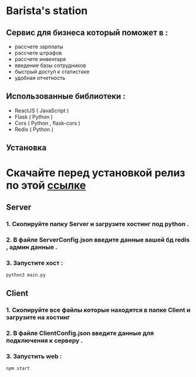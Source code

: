 # Barista's station
## Сервис для бизнеса который поможет в : 
+ рассчете зарплаты 
+ рассчете штрафов
+ рассчете инвентаря
+ введение базы сотрудников
+ быстрый доступ к статистике
+ удобная отчетность

## Использованные библиотеки :
* ReactJS ( JavaScript )
* Flask ( Python )
* Cors ( Python , flask-cors )
* Redis ( Python )

## Установка
# Скачайте перед установкой релиз по этой [ссылке](https://github.com/Jonnyn59/Dashboard/releases)
## Server
### 1. Скопируйте папку Server и загрузите хостинг под python .
### 2. В файле ServerConfig.json введите данные вашей бд redis , админ данные .
### 3. Запустите хост :
```py
python3 main.py
```
## Client
### 1. Скопируйте все файлы которые находятся в папке Client и загрузите на хостинг
### 2. В файле ClientConfig.json введите данные для подключения к серверу .
### 3. Запустить web :
```js
npm start
```